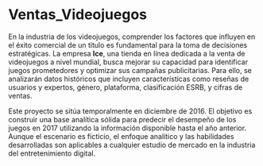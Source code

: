 # Ventas_Videojuegos

En la industria de los videojuegos, comprender los factores que influyen en el éxito comercial de un título es fundamental para la toma de decisiones estratégicas. La empresa **Ice**, una tienda en línea dedicada a la venta de videojuegos a nivel mundial, busca mejorar su capacidad para identificar juegos prometedores y optimizar sus campañas publicitarias. Para ello, se analizarán datos históricos que incluyen características como reseñas de usuarios y expertos, género, plataforma, clasificación ESRB, y cifras de ventas.

Este proyecto se sitúa temporalmente en diciembre de 2016. El objetivo es construir una base analítica sólida para predecir el desempeño de los juegos en 2017 utilizando la información disponible hasta el año anterior. Aunque el escenario es ficticio, el enfoque analítico y las habilidades desarrolladas son aplicables a cualquier estudio de mercado en la industria del entretenimiento digital.